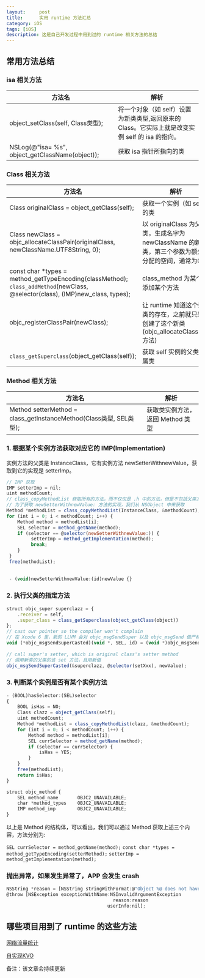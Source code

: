 ```yaml
---
layout:     post
title:      实用 runtime 方法汇总
category: iOS
tags: [iOS]
description: 这是自己开发过程中用到过的 runtime 相关方法的总结
---
```


## 常用方法总结

### isa 相关方法

方法名 | 解析
-------|------   
object_setClass(self, Class类型); | 将一个对象（如 self）设置为新类类型,返回原来的Class。它实际上就是改变实例 self 的 isa 的指向。
NSLog(@"isa= %s", object_getClassName(object)); | 获取 isa 指针所指向的类 



### Class 相关方法

方法名 | 解析
-------|------
Class originalClass = object_getClass(self); | 获取一个实例（如 self）的类  
Class newClass = objc_allocateClassPair(originalClass, newClassName.UTF8String, 0); | 以 originalClass 为父类，生成名字为 newClassName 的新类，第三个参数为额外分配的空间，通常为0
const char *types = method_getTypeEncoding(classMethod);  `class_addMethod`(newClass, @selector(class), (IMP)new_class, types); | class_method 为某个类添加某个方法
objc_registerClassPair(newClass); | 让 runtime 知道这个新类的存在，之前就只是创建了这个新类(objc_allocateClassPair 方法)
`class_getSuperclass`(object_getClass(self)); | 获取 self 实例的父类所属类


### Method 相关方法

方法名 | 解析
-------|------
Method setterMethod = class_getInstanceMethod(Class类型, SEL类型); | 获取类实例方法，返回 Method 类型  

### 1. 根据某个实例方法获取对应它的 IMP(Implementation)

实例方法的父类是 InstanceClass，它有实例方法 newSetterWithnewValue，获取到它的实现是 setterImp。

```javascript
// IMP 获取
IMP setterImp = nil;
uint methodCount;
// class_copyMethodList 获取所有的方法，而不仅仅是 .h 中的方法，但是不包括父类方法，包括 category 中方法
// 为了获取 newSetterWithnewValue: 方法的实现，我们从 NSObject 中来获取
Method *methodList = class_copyMethodList(InstanceClass, &methodCount);
for (int i = 0; i < methodCount; i++) {
    Method method = methodList[i];
    SEL selector = method_getName(method);
    if (selector == @selector(newSetterWithnewValue:)) {
         setterImp = method_getImplementation(method);
         break;
    }
 }
 free(methodList);
 
 
 - (void)newSetterWithnewValue:(id)newValue {}
```

### 2. 执行父类的指定方法

```javascript
struct objc_super superclazz = {
    .receiver = self,
    .super_class = class_getSuperclass(object_getClass(object))
};
// cast our pointer so the compiler won't complain
// 在 Xcode 6 里，新的 LLVM 会对 objc_msgSendSuper 以及 objc_msgSend 做严格的类型检查，如果不做类型转换。Xcode 会抱怨有 too many arguments 的错误。（在 WWDC 2014 的视频 What new in LLVM 中有提到过这个问题。）
void (*objc_msgSendSuperCasted)(void *, SEL, id) = (void *)objc_msgSendSuper;
    
// call super's setter, which is original class's setter method
// 调用新类的父类的该 set 方法，且用新值
objc_msgSendSuperCasted(&superclazz, @selector(setXxx), newValue);
```

### 3. 判断某个实例是否有某个实例方法

```javascript
- (BOOL)hasSelector:(SEL)selector
{
    BOOL isHas = NO;
    Class clazz = object_getClass(self);
    uint methodCount;
    Method *methodList = class_copyMethodList(clazz, &methodCount);
    for (int i = 0; i < methodCount; i++) {
        Method method = methodList[i];
        SEL currSelector = method_getName(method);
        if (selector == currSelector) {
            isHas = YES;
        }
    }
    free(methodList);
    return isHas;
}
```

```javascript
struct objc_method {    
	SEL method_name       OBJC2_UNAVAILABLE; 
	char *method_types    OBJC2_UNAVAILABLE;    
	IMP method_imp        OBJC2_UNAVAILABLE;
}
```

以上是 Method 的结构体，可以看出，我们可以通过 Method 获取上述三个内容，方法分别为:

 `SEL currSelector = method_getName(method);` 
 `const char *types = method_getTypeEncoding(setterMethod);`
 `setterImp = method_getImplementation(method);`


### 抛出异常，如果发生异常了，APP 会发生 crash

```javascript
NSString *reason = [NSString stringWithFormat:@"Object %@ does not have setter %@", self, setterName];
@throw [NSException exceptionWithName:NSInvalidArgumentException
                                       reason:reason
                                     userInfo:nil];
```

## 哪些项目用到了 runtime 的这些方法
[网络流量统计](https://github.com/benlinhuo/HBLNetowrkTraffic)

[自实现KVO](https://github.com/benlinhuo/CustomKVO)



备注：该文章会持续更新

